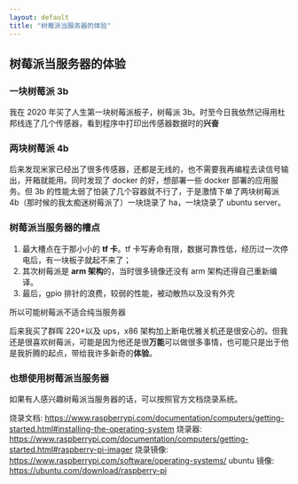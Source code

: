 ```yaml
---
layout: default
title: "树莓派当服务器的体验"
---
```


## 树莓派当服务器的体验

### 一块树莓派 3b

我在 2020 年买了人生第一块树莓派板子，树莓派 3b。时至今日我依然记得用杜邦线连了几个传感器，看到程序中打印出传感器数据时的**兴奋**

### 两块树莓派 4b

后来发现米家已经出了很多传感器，还都是无线的，也不需要我再编程去读信号输出，开箱就能用。同时发现了 docker 的好，想部署一些 docker 部署的应用服务。但 3b 的性能太弱了怕装了几个容器就不行了，于是激情下单了两块树莓派 4b（那时候的我太痴迷树莓派了）一块烧录了 ha，一块烧录了 ubuntu server。

### 树莓派当服务器的槽点

1. 最大槽点在于那小小的 **tf 卡**。tf 卡写寿命有限，数据可靠性低，经历过一次停电后，有一块板子就起不来了；
2. 其次树莓派是 **arm 架构**的，当时很多镜像还没有 arm 架构还得自己重新编译。
3. 最后，gpio 排针的浪费，较弱的性能，被动散热以及没有外壳

所以可能树莓派不适合纯当服务器

后来我买了群晖 220+以及 ups，x86 架构加上断电优雅关机还是很安心的。但我还是很喜欢树莓派，可能是因为他还是很**万能**可以做很多事情，也可能只是出于他是我折腾的起点，带给我许多新奇的**体验**。

### 也想使用树莓派当服务器

如果有人感兴趣树莓派当服务器的话，可以按照官方文档烧录系统。

烧录文档:
https://www.raspberrypi.com/documentation/computers/getting-started.html#installing-the-operating-system
烧录器:
https://www.raspberrypi.com/documentation/computers/getting-started.html#raspberry-pi-imager
烧录镜像:
https://www.raspberrypi.com/software/operating-systems/
ubuntu 镜像:
https://ubuntu.com/download/raspberry-pi
